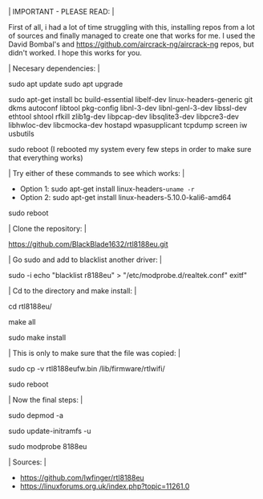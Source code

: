 


| IMPORTANT - PLEASE READ: |

First of all, i had a lot of time struggling with this, installing repos from a lot of sources and finally managed to create one that works for me.
I used the David Bombal's and https://github.com/aircrack-ng/aircrack-ng repos, but didn't worked. I hope this works for you.



| Necesary dependencies: |

sudo apt update
sudo apt upgrade

sudo apt-get install bc build-essential libelf-dev linux-headers-generic git dkms autoconf libtool pkg-config libnl-3-dev libnl-genl-3-dev libssl-dev ethtool shtool rfkill zlib1g-dev libpcap-dev libsqlite3-dev libpcre3-dev libhwloc-dev libcmocka-dev hostapd wpasupplicant tcpdump screen iw usbutils

sudo reboot (I rebooted my system every few steps in order to make sure that everything works)


| Try either of these commands to see which works: |

* Option 1: sudo apt-get install linux-headers-`uname -r`
* Option 2: sudo apt-get install linux-headers-5.10.0-kali6-amd64

sudo reboot


| Clone the repository: |

https://github.com/BlackBlade1632/rtl8188eu.git


| Go sudo and add to blacklist another driver: |

sudo -i
echo "blacklist r8188eu" > "/etc/modprobe.d/realtek.conf"
exitf"


| Cd to the directory and make install: |

cd rtl8188eu/

make all

sudo make install


| This is only to make sure that the file was copied: |

sudo cp -v rtl8188eufw.bin /lib/firmware/rtlwifi/

sudo reboot


| Now the final steps: |

sudo depmod -a

sudo update-initramfs -u

sudo modprobe 8188eu

| Sources: |

* https://github.com/lwfinger/rtl8188eu 
* https://linuxforums.org.uk/index.php?topic=11261.0
